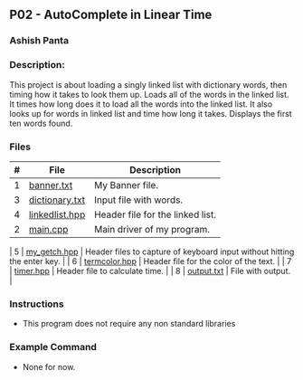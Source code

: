 ## P02 - AutoComplete in Linear Time
### Ashish Panta
### Description:
This project is about loading a singly linked list with dictionary words, then timing how it takes to look them up. Loads all of the words in the linked list. It times how long does it to load all the words into the linked list. It also looks up for words in linked list and time how long it takes. Displays the first ten words found.



### Files

|   #   | File     | Description                      |
| :---: | -------- | -------------------------------- |
|   1   | [banner.txt](https://github.com/apanta0525/3013-Algorithms-Panta/blob/main/Assignments/P02/Banner.txt) | My Banner file. |
|   3   | [dictionary.txt](https://github.com/apanta0525/3013-Algorithms-Panta/blob/main/Assignments/P02/dictionary.txt) | Input file with words. |
|   4   | [linkedlist.hpp](https://github.com/apanta0525/3013-Algorithms-Panta/blob/main/Assignments/P02/linkedlist.hpp) | Header file for the linked list. |
|   2   | [main.cpp](https://github.com/apanta0525/3013-Algorithms-Panta/blob/main/Assignments/P02/main.cpp) | Main driver of my program. |

|   5   | [my_getch.hpp](https://github.com/apanta0525/3013-Algorithms-Panta/blob/main/Assignments/P02/my_getch.hpp) | Header files to capture of keyboard input without hitting the enter key.  |
|   6   | [termcolor.hpp](https://github.com/apanta0525/3013-Algorithms-Panta/blob/main/Assignments/P02/termcolor.hpp) | Header file for the color of the text. |
|   7   | [timer.hpp](https://github.com/apanta0525/3013-Algorithms-Panta/blob/main/Assignments/P02/timer.hpp) | Header file to calculate time. |
|   8   | [output.txt](https://github.com/apanta0525/3013-Algorithms-Panta/blob/main/Assignments/P02/output.md) | File with output. |

### Instructions

- This program does not require any non standard libraries

### Example Command

- None for now.




